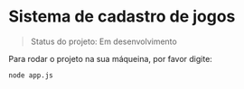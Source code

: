 <h1>Sistema de cadastro de jogos</h1>

> Status do projeto: Em desenvolvimento

Para rodar o projeto na sua máqueina, por favor digite:

```
node app.js
```
